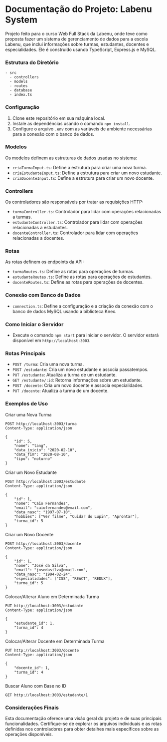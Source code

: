 # Documentação do Projeto: Labenu System

Projeto feito para o curso Web Full Stack da Labenu, onde teve como proposta fazer um sistema de gerenciamento de dados para a escola Labenu, que inclui informações sobre turmas, estudantes, docentes e especialidades. Ele é construído usando TypeScript, Express.js e MySQL.

### Estrutura do Diretório

```
- src
  - controllers
  - models
  - routes
  - database
  - index.ts
```

### Configuração

1. Clone este repositório em sua máquina local.
2. Instale as dependências usando o comando `npm install`.
3. Configure o arquivo `.env` com as variáveis de ambiente necessárias para a conexão com o banco de dados.

### Modelos

Os modelos definem as estruturas de dados usadas no sistema:

- `criaTurmaInput.ts`: Define a estrutura para criar uma nova turma.
- `criaEstudanteInput.ts`: Define a estrutura para criar um novo estudante.
- `criaDocenteInput.ts`: Define a estrutura para criar um novo docente.

### Controllers

Os controladores são responsáveis por tratar as requisições HTTP:

- `turmaController.ts`: Controlador para lidar com operações relacionadas a turmas.
- `estudanteController.ts`: Controlador para lidar com operações relacionadas a estudantes.
- `docenteController.ts`: Controlador para lidar com operações relacionadas a docentes.

### Rotas

As rotas definem os endpoints da API:

- `turmaRoutes.ts`: Define as rotas para operações de turmas.
- `estudanteRoutes.ts`: Define as rotas para operações de estudantes.
- `docenteRoutes.ts`: Define as rotas para operações de docentes.

### Conexão com Banco de Dados

- `connection.ts`: Define a configuração e a criação da conexão com o banco de dados MySQL usando a biblioteca Knex.

### Como Iniciar o Servidor

- Execute o comando `npm start` para iniciar o servidor. O servidor estará disponível em `http://localhost:3003`.

### Rotas Principais

- `POST /turma`: Cria uma nova turma.
- `POST /estudante`: Cria um novo estudante e associa passatempos.
- `PUT /estudante`: Atualiza a turma de um estudante.
- `GET /estudante/:id`: Retorna informações sobre um estudante.
- `POST /docente`: Cria um novo docente e associa especialidades.
- `PUT /docente`: Atualiza a turma de um docente.

### Exemplos de Uso

Criar uma Nova Turma
```
POST http://localhost:3003/turma
Content-Type: application/json

{
    "id": 5,
    "nome": "tang",
    "data_inicio": "2020-02-10",
    "data_fim": "2020-08-10",
    "tipo": "noturno"
}
```

Criar um Novo Estudante
```
POST http://localhost:3003/estudante
Content-Type: application/json

{
    "id": 1,
    "nome": "Caio Fernandes",
    "email": "caiofernandes@email.com",
    "data_nasc": "1997-07-10",
    "hobbies": ["Ver filme", "Cuidar do Lupin", "Aprontar"],
    "turma_id": 5
}
```

Criar um Novo Docente
```
POST http://localhost:3003/docente
Content-Type: application/json

{
    "id": 1,
    "nome": "José da Silva",
    "email": "josedasilva@email.com",
    "data_nasc": "1994-02-24",
    "especialidades": ["CSS", "REACT", "REDUX"],
    "turma_id": 5
}
```

Colocar/Alterar Aluno em Determinada Turma
```
PUT http://localhost:3003/estudante
Content-Type: application/json

{
    "estudante_id": 1,
    "turma_id": 4
}
```

Colocar/Alterar Docente em Determinada Turma
```
PUT http://localhost:3003/docente
Content-Type: application/json

{
    "docente_id": 1,
    "turma_id": 4
}
```

Buscar Aluno com Base no ID
```
GET http://localhost:3003/estudante/1
```

### Considerações Finais

Esta documentação oferece uma visão geral do projeto e de suas principais funcionalidades. Certifique-se de explorar os arquivos individuais e as rotas definidas nos controladores para obter detalhes mais específicos sobre as operações disponíveis.

